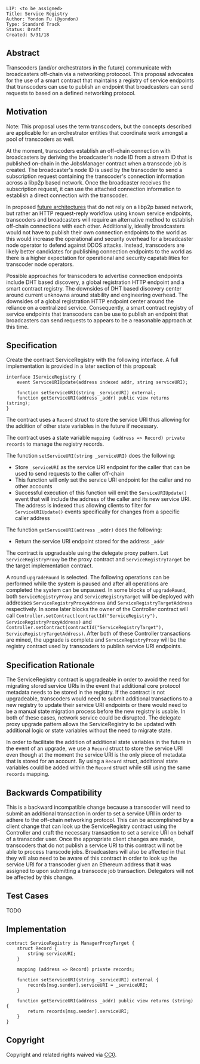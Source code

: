     LIP: <to be assigned>
    Title: Service Registry
    Author: Yondon Fu (@yondon)
    Type: Standard Track
    Status: Draft
    Created: 5/31/18

## Abstract

Transcoders (and/or orchestrators in the future) communicate with broadcasters off-chain via a networking protocool. This proposal advocates for the use of a smart contract that maintains a registry of service endpoints that transcoders can use to publish an endpoint that broadcasters can send requests to based on a defined networking protocol.

## Motivation

Note: This proposal uses the term transcoders, but the concepts described are applicable for an orchestrator entities that coordinate work amongst a pool of transcoders as well.

At the moment, transcoders establish an off-chain connection with broadcasters by deriving the broadcaster's node ID from a stream ID that is published on-chain in the JobsManager contract when a transcode job is created. The broadcaster's node ID is used by the transcoder to send a subscription request containing the transcoder's connection information across a libp2p based network. Once the broadcaster receives the subscription request, it can use the attached connection information to establish a direct connection with the transcoder.

In proposed [future architectures](https://github.com/livepeer/go-livepeer/issues/430) that do not rely on a libp2p based network, but rather an HTTP request-reply workflow using known service endpoints, transcoders and broadcasters will require an alternative method to establish off-chain connections with each other. Additionally, ideally broadcasters would not have to publish their own connection endpoints to the world as this would increase the operational and security overhead for a broadcaster node operator to defend against  DDOS attacks. Instead, transcoders are likely better candidates for publishing connection endpoints to the world as there is a higher expectation for operational and security capatabilities for transcoder node operators.

Possible approaches for transcoders to advertise connection endpoints include DHT based discovery, a global registration HTTP endpoint and a smart contract registry. The downsides of DHT based discovery center around current unknowns around stability and engineering overhead. The downsides of a global registration HTTP endpoint center around the reliance on a centralized service. Consequently, a smart contract registry of service endpoints that transcoders can be use to publish an endpoint that broadcasters can send requests to appears to be a reasonable approach at this time.

## Specification

Create the contract ServiceRegistry with the following interface. A full implementation is provided in a later section of this proposal:

```
interface IServiceRegistry {
    event ServiceURIUpdate(address indexed addr, string serviceURI);

    function setServiceURI(string _serviceURI) external;
    function getServiceURI(address _addr) public view returns (string);
}
```

The contract uses a `Record` struct to store the service URI thus allowing for the addition of other state variables in the future if necessary.

The contract uses a state variable `mapping (address => Record) private records` to manage the registry records.

The function `setServiceURI(string _serviceURI)` does the following:
- Store `_serviceURI` as the service URI endpoint for the caller that can be used to send requests to the caller off-chain
- This function will only set the service URI endpoint for the caller and no other accounts
- Successful execution of this function will emit the `ServiceURIUpdate()` event that will include the address of the caller and its new 
service URI. The address is indexed thus allowing clients to filter for `ServiceURIUpdate()` events specifically for changes from a specific caller address

The function `getServiceURI(address _addr)` does the following:
- Return the service URI endpoint stored for the address `_addr`

The contract is upgradeable using the delegate proxy pattern. Let `ServiceRegistryProxy` be the proxy contract and `ServiceRegistryTarget` be the target implementation contract.

A round `upgradeRound` is selected. The following operations can be performed while the system is paused and after all operations are completed the system can be unpaused. In some blocks of `upgradeRound`, both `ServiceRegistryProxy` and `ServiceRegistryTarget` will be deployed with addresses `ServiceRegistryProxyAddress` and `ServiceRegistryTargetAddress` respectively. In some later blocks the owner of the Controller contract will call `Controller.setContract(contractId("ServiceRegistry"), ServiceRegistryProxyAddress)` and `Controller.setContract(contractId("ServiceRegistryTarget"), ServiceRegistryTargetAddress)`. After both of these Controller transactions are mined, the upgrade is complete and `ServiceRegistryProxy` will be the registry contract used by transcoders to publish service URI endpoints.

## Specification Rationale

The ServiceRegistry contract is upgradeable in order to avoid the need for migrating stored service URIs in the event that additional core protocol metadata needs to be stored in the registry. If the contract is not upgradeable, transcoders would need to submit additional transactions to a new registry to update their service URI endpoints or there would need to be a manual state migration process before the new registry is usable. In both of these cases, network service could be disrupted. The delegate proxy upgrade pattern allows the ServiceRegistry to be updated with additional logic or state variables without the need to migrate state.

In order to facilitate the addition of additional state variables in the future in the event of an upgrade, we use a `Record` struct to store the service URI even though at the moment the service URI is the only piece of metadata that is stored for an account. By using a `Record` struct, additional state variables could be added within the `Record` struct while still using the same `records` mapping.

## Backwards Compatibility

This is a backward incompatible change because a transcoder will need to submit an additional transaction in order to set a service URI in order to adhere to the off-chain networking protocol. This can be accomplished by a client change that can look up the ServiceRegistry contract using the Controller and craft the necessary transaction to set a service URI on behalf of a transcoder user. Once the appropriate client changes are made, transcoders that do not publish a service URI to this contract will not be able to process transcode jobs. Broadcasters will also be affected in that they will also need to be aware of this contract in order to look up the service URI for a transcoder given an Ethereum address that it was assigned to upon submitting a transcode job transaction. Delegators will not be affected by this change.

## Test Cases

TODO

## Implementation

```
contract ServiceRegistry is ManagerProxyTarget {
    struct Record {
        string serviceURI;
    }

    mapping (address => Record) private records;

    function setServiceURI(string _serviceURI) external {
        records[msg.sender].serviceURI = _serviceURI;
    }

    function getServiceURI(address _addr) public view returns (string) {
        return records[msg.sender].serviceURI;
    }
}
```

## Copyright

Copyright and related rights waived via [CC0](https://creativecommons.org/publicdomain/zero/1.0/).
